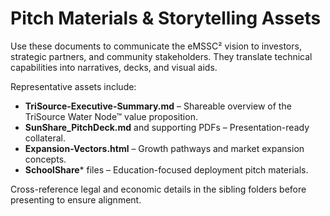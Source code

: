 # Pitch Materials & Storytelling Assets

Use these documents to communicate the eMSSC² vision to investors, strategic partners, and community stakeholders. They translate technical capabilities into narratives, decks, and visual aids.

Representative assets include:

- **TriSource-Executive-Summary.md** – Shareable overview of the TriSource Water Node™ value proposition.
- **SunShare_PitchDeck.md** and supporting PDFs – Presentation-ready collateral.
- **Expansion-Vectors.html** – Growth pathways and market expansion concepts.
- **SchoolShare*** files – Education-focused deployment pitch materials.

Cross-reference legal and economic details in the sibling folders before presenting to ensure alignment.
